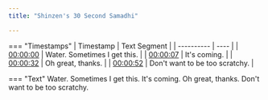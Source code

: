 ```yaml
---
title: "Shinzen's 30 Second Samadhi"

---
```

=== "Timestamps"
    | Timestamp | Text Segment |
    | ---------- | ----  |
    | [00:00:00](https://www.youtube.com/watch?v=0zsyNgfxrnE&t=0) |  Water. Sometimes I get this. |
    | [00:00:07](https://www.youtube.com/watch?v=0zsyNgfxrnE&t=7) |  It's coming. |
    | [00:00:32](https://www.youtube.com/watch?v=0zsyNgfxrnE&t=32) |  Oh great, thanks. |
    | [00:00:52](https://www.youtube.com/watch?v=0zsyNgfxrnE&t=52) |  Don't want to be too scratchy. |

=== "Text"
     Water. Sometimes I get this. It's coming. Oh great, thanks. Don't want to be too scratchy.